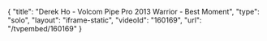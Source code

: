 {
    "title": "Derek Ho  - Volcom Pipe Pro 2013 Warrior - Best Moment",
    "type": "solo",
    "layout": "iframe-static",
    "videoId": "160169",
    "url": "\/tvpembed\/160169"
}